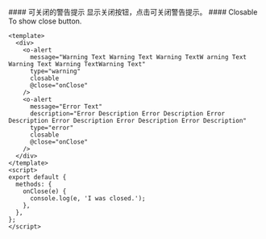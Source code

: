 <cn>
#### 可关闭的警告提示
显示关闭按钮，点击可关闭警告提示。
</cn>

<us>
#### Closable
To show close button.
</us>

```vue
<template>
  <div>
    <o-alert
      message="Warning Text Warning Text Warning TextW arning Text Warning Text Warning TextWarning Text"
      type="warning"
      closable
      @close="onClose"
    />
    <o-alert
      message="Error Text"
      description="Error Description Error Description Error Description Error Description Error Description Error Description"
      type="error"
      closable
      @close="onClose"
    />
  </div>
</template>
<script>
export default {
  methods: {
    onClose(e) {
      console.log(e, 'I was closed.');
    },
  },
};
</script>
```
